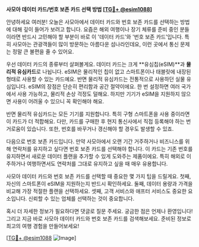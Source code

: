 **사모아 데이터 카드/번호 보존 카드 선택 방법 [[TG💪+ @esim1088](https://t.me/s/esim1088)]**

안녕하세요 여러분! 오늘은 사모아에서 데이터 카드와 번호 보존 카드를 선택하는 방법에 대해 깊이 들어가 보려고 합니다. 요즘은 해외 여행이나 장기 체류를 준비 중인 분들이라면 반드시 고민해야 할 부분이 바로 이 '데이터 카드'와 '번호 보존 카드'입니다. 특히 사모아는 관광객들이 많이 방문하는 아름다운 섬나라인데요, 이런 곳에서 통신 문제는 정말 큰 불편을 줄 수 있어요.

우선 데이터 카드의 종류부터 살펴볼게요. 데이터 카드는 크게 **유심칩(eSIM)**과 **물리적 유심카드**로 나뉩니다. eSIM은 물리적인 칩이 없고 스마트폰이나 태블릿에 내장된 형태로 사용할 수 있는 카드예요. 반면 물리적 유심카드는 전통적으로 사용하던 실물 유심입니다. eSIM의 장점은 단순히 편리함과 공간 절약이에요. 한 번 설정하면 여러 국가에서 사용 가능하고, 물리적 손상 걱정도 덜해요. 하지만 기기가 eSIM을 지원하지 않으면 사용이 어려울 수 있으니 꼭 확인해야 해요.

반면 물리적 유심카드는 모든 기기를 지원합니다. 특히 구형 스마트폰을 사용 중이라면 이 카드가 더 적합해요. 다만, 카드를 구매한 후 현지 통신사에서 직접 등록해야 하는 번거로움이 있습니다. 또한, 번호를 바꾸거나 갱신해야 할 경우도 발생할 수 있죠.

다음으로 번호 보존 카드입니다. 만약 사모아에서 오랜 기간 거주하거나 비즈니스를 위해 연락처를 유지하고 싶다면 번호 보존 카드를 선택해야 합니다. 이 카드는 기존 번호를 유지하면서 새로운 데이터 플랜을 추가할 수 있게 도와주는 제품이에요. 특히 해외로 이주하거나 여행하면서도 연락처를 그대로 유지하고 싶을 때 매우 유용합니다.

사모아 데이터 카드와 번호 보존 카드를 선택할 때 중요한 몇 가지 팁을 드릴게요. 첫째, 자신의 스마트폰이 eSIM을 지원하는지 반드시 확인하세요. 둘째, 데이터 용량과 가격을 비교해 가장 적절한 플랜을 선택하세요. 셋째, 고객 서비스와 애프터 서비스도 중요한 요소입니다. 신뢰할 수 있는 업체를 선택하는 것이 중요합니다.

혹시 더 자세한 정보가 필요하다면 댓글로 질문 주세요. 궁금한 점은 언제나 환영입니다! 그리고 지금 바로 사모아 데이터 카드와 번호 보존 카드를 검색해보세요. 준비된 정보로 최고의 여행 경험을 만들어보세요!

[[TG💪+ @esim1088](https://t.me/s/esim1088) ![Image](https://i.postimg.cc/Y0z9fWf4/image.png)]